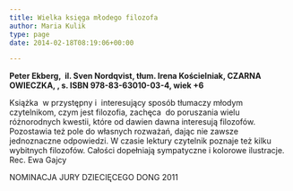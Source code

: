 ```yaml
---
title: Wielka księga młodego filozofa
author: Maria Kulik
type: page
date: 2014-02-18T08:19:06+00:00

---
```

**Peter Ekberg,  il. Sven Nordqvist, tłum. Irena Kościelniak, CZARNA OWIECZKA, , s. ISBN 978-83-63010-03-4, wiek +6**

Książka  w przystępny i  interesujący sposób tłumaczy młodym czytelnikom, czym jest filozofia, zachęca  do poruszania wielu różnorodnych kwestii, które od dawien dawna interesują filozofów. Pozostawia też pole do własnych rozważań, dając nie zawsze jednoznaczne odpowiedzi. W czasie lektury czytelnik poznaje też kilku wybitnych filozofów. Całości dopełniają sympatyczne i kolorowe ilustracje. Rec. Ewa Gajcy

NOMINACJA JURY DZIECIĘCEGO DONG 2011